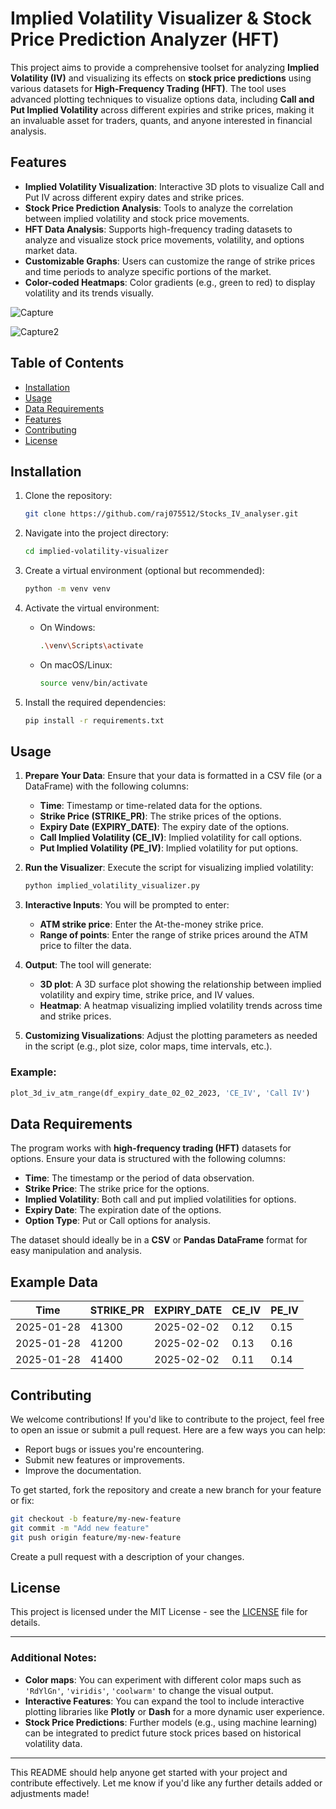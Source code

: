 
# Implied Volatility Visualizer & Stock Price Prediction Analyzer (HFT)

This project aims to provide a comprehensive toolset for analyzing **Implied Volatility (IV)** and visualizing its effects on **stock price predictions** using various datasets for **High-Frequency Trading (HFT)**. The tool uses advanced plotting techniques to visualize options data, including **Call and Put Implied Volatility** across different expiries and strike prices, making it an invaluable asset for traders, quants, and anyone interested in financial analysis.

## Features

- **Implied Volatility Visualization**: Interactive 3D plots to visualize Call and Put IV across different expiry dates and strike prices.
- **Stock Price Prediction Analysis**: Tools to analyze the correlation between implied volatility and stock price movements.
- **HFT Data Analysis**: Supports high-frequency trading datasets to analyze and visualize stock price movements, volatility, and options market data.
- **Customizable Graphs**: Users can customize the range of strike prices and time periods to analyze specific portions of the market.
- **Color-coded Heatmaps**: Color gradients (e.g., green to red) to display volatility and its trends visually.

![Capture](https://github.com/user-attachments/assets/73ebbc0b-3561-4b9b-894a-8843081e5a78)

![Capture2](https://github.com/user-attachments/assets/a784546c-0b21-4311-877c-a1def6469898)

## Table of Contents

- [Installation](#installation)
- [Usage](#usage)
- [Data Requirements](#data-requirements)
- [Features](#features)
- [Contributing](#contributing)
- [License](#license)

## Installation

1. Clone the repository:
   ```bash
   git clone https://github.com/raj075512/Stocks_IV_analyser.git
   ```

2. Navigate into the project directory:
   ```bash
   cd implied-volatility-visualizer
   ```

3. Create a virtual environment (optional but recommended):
   ```bash
   python -m venv venv
   ```

4. Activate the virtual environment:
   - On Windows:
     ```bash
     .\venv\Scripts\activate
     ```
   - On macOS/Linux:
     ```bash
     source venv/bin/activate
     ```

5. Install the required dependencies:
   ```bash
   pip install -r requirements.txt
   ```

## Usage

1. **Prepare Your Data**: Ensure that your data is formatted in a CSV file (or a DataFrame) with the following columns:
   - **Time**: Timestamp or time-related data for the options.
   - **Strike Price (STRIKE_PR)**: The strike prices of the options.
   - **Expiry Date (EXPIRY_DATE)**: The expiry date of the options.
   - **Call Implied Volatility (CE_IV)**: Implied volatility for call options.
   - **Put Implied Volatility (PE_IV)**: Implied volatility for put options.

2. **Run the Visualizer**: Execute the script for visualizing implied volatility:
   ```python
   python implied_volatility_visualizer.py
   ```

3. **Interactive Inputs**: You will be prompted to enter:
   - **ATM strike price**: Enter the At-the-money strike price.
   - **Range of points**: Enter the range of strike prices around the ATM price to filter the data.

4. **Output**: The tool will generate:
   - **3D plot**: A 3D surface plot showing the relationship between implied volatility and expiry time, strike price, and IV values.
   - **Heatmap**: A heatmap visualizing implied volatility trends across time and strike prices.

5. **Customizing Visualizations**: Adjust the plotting parameters as needed in the script (e.g., plot size, color maps, time intervals, etc.).

### Example:
```python
plot_3d_iv_atm_range(df_expiry_date_02_02_2023, 'CE_IV', 'Call IV')
```

## Data Requirements

The program works with **high-frequency trading (HFT)** datasets for options. Ensure your data is structured with the following columns:
- **Time**: The timestamp or the period of data observation.
- **Strike Price**: The strike price for the options.
- **Implied Volatility**: Both call and put implied volatilities for options.
- **Expiry Date**: The expiration date of the options.
- **Option Type**: Put or Call options for analysis.

The dataset should ideally be in a **CSV** or **Pandas DataFrame** format for easy manipulation and analysis.

## Example Data

| Time       | STRIKE_PR | EXPIRY_DATE | CE_IV   | PE_IV   |
|------------|-----------|-------------|---------|---------|
| 2025-01-28 | 41300     | 2025-02-02  | 0.12    | 0.15    |
| 2025-01-28 | 41200     | 2025-02-02  | 0.13    | 0.16    |
| 2025-01-28 | 41400     | 2025-02-02  | 0.11    | 0.14    |

## Contributing

We welcome contributions! If you'd like to contribute to the project, feel free to open an issue or submit a pull request. Here are a few ways you can help:
- Report bugs or issues you're encountering.
- Submit new features or improvements.
- Improve the documentation.

To get started, fork the repository and create a new branch for your feature or fix:
```bash
git checkout -b feature/my-new-feature
git commit -m "Add new feature"
git push origin feature/my-new-feature
```
Create a pull request with a description of your changes.

## License

This project is licensed under the MIT License - see the [LICENSE](LICENSE) file for details.

---

### Additional Notes:
- **Color maps**: You can experiment with different color maps such as `'RdYlGn'`, `'viridis'`, `'coolwarm'` to change the visual output.
- **Interactive Features**: You can expand the tool to include interactive plotting libraries like **Plotly** or **Dash** for a more dynamic user experience.
- **Stock Price Predictions**: Further models (e.g., using machine learning) can be integrated to predict future stock prices based on historical volatility data.

---

This README should help anyone get started with your project and contribute effectively. Let me know if you'd like any further details added or adjustments made!
